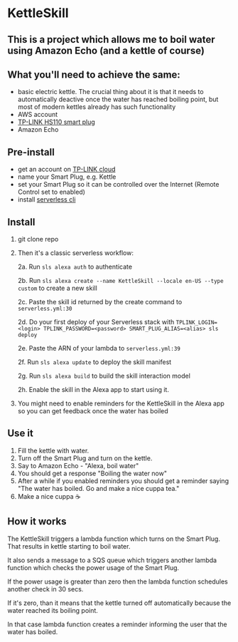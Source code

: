 # KettleSkill

## This is a project which allows me to boil water using Amazon Echo (and a kettle of course)

## What you'll need to achieve the same:

- basic electric kettle. The crucial thing about it is that it needs to automatically deactive once the water has reached boiling point, but most of modern kettles already has such functionality
- AWS account
- [TP-LINK HS110 smart plug](https://www.kasasmart.com/us/products/smart-plugs/kasa-smart-plug-energy-monitoring-hs110)
- Amazon Echo

## Pre-install

- get an account on [TP-LINK cloud](https://www.tplinkcloud.com/)
- name your Smart Plug, e.g. Kettle
- set your Smart Plug so it can be controlled over the Internet (Remote Control set to enabled)
- install [serverless cli](https://serverless.com/framework/docs/getting-started/)

## Install

1. git clone repo
2. Then it's a classic serverless workflow:

    2a. Run `sls alexa auth` to authenticate
    
    2b. Run `sls alexa create --name KettleSkill --locale en-US --type custom` to create a new skill
    
    2c. Paste the skill id returned by the create command to `serverless.yml:30`
    
    2d. Do your first deploy of your Serverless stack with `TPLINK_LOGIN=<login> TPLINK_PASSWORD=<password> SMART_PLUG_ALIAS=<alias> sls deploy`
    
    2e. Paste the ARN of your lambda to `serverless.yml:39`
    
    2f. Run `sls alexa update` to deploy the skill manifest
    
    2g. Run `sls alexa build` to build the skill interaction model
    
    2h. Enable the skill in the Alexa app to start using it.
    
 3. You might need to enable reminders for the KettleSkill in the Alexa app so you can get feedback once the water has boiled
 
## Use it
1. Fill the kettle with water.
2. Turn off the Smart Plug and turn on the kettle.
3. Say to Amazon Echo - "Alexa, boil water"
4. You should get a response "Boiling the water now"
5. After a while if you enabled reminders you should get a reminder saying "The water has boiled. Go and make a nice cuppa tea."
6. Make a nice cuppa ☕

## How it works
The KettleSkill triggers a lambda function which turns on the Smart Plug. That results in kettle starting to boil water.

It also sends a message to a SQS queue which triggers another lambda function which checks the power usage of the Smart Plug.

If the power usage is greater than zero then the lambda function schedules another check in 30 secs. 

If it's zero, than it means that the kettle turned off automatically because the water reached its boiling point.

In that case lambda function creates a reminder informing the user that the water has boiled.

